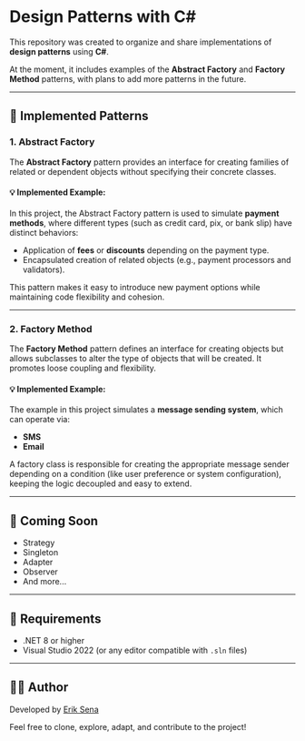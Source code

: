 # Design Patterns with C#

This repository was created to organize and share implementations of **design patterns** using **C#**.

At the moment, it includes examples of the **Abstract Factory** and **Factory Method** patterns, with plans to add more patterns in the future.

---

## 🧱 Implemented Patterns

### 1. Abstract Factory

The **Abstract Factory** pattern provides an interface for creating families of related or dependent objects without specifying their concrete classes.

#### 💡 Implemented Example:
In this project, the Abstract Factory pattern is used to simulate **payment methods**, where different types (such as credit card, pix, or bank slip) have distinct behaviors:

- Application of **fees** or **discounts** depending on the payment type.
- Encapsulated creation of related objects (e.g., payment processors and validators).

This pattern makes it easy to introduce new payment options while maintaining code flexibility and cohesion.

---

### 2. Factory Method

The **Factory Method** pattern defines an interface for creating objects but allows subclasses to alter the type of objects that will be created. It promotes loose coupling and flexibility.

#### 💡 Implemented Example:
The example in this project simulates a **message sending system**, which can operate via:

- **SMS**
- **Email**

A factory class is responsible for creating the appropriate message sender depending on a condition (like user preference or system configuration), keeping the logic decoupled and easy to extend.

---

## 🚧 Coming Soon

- Strategy  
- Singleton  
- Adapter  
- Observer  
- And more...

---

## 📌 Requirements

- .NET 8 or higher  
- Visual Studio 2022 (or any editor compatible with `.sln` files)

---

## 👨‍💻 Author

Developed by [Erik Sena](https://github.com/eriksena16)

Feel free to clone, explore, adapt, and contribute to the project!
